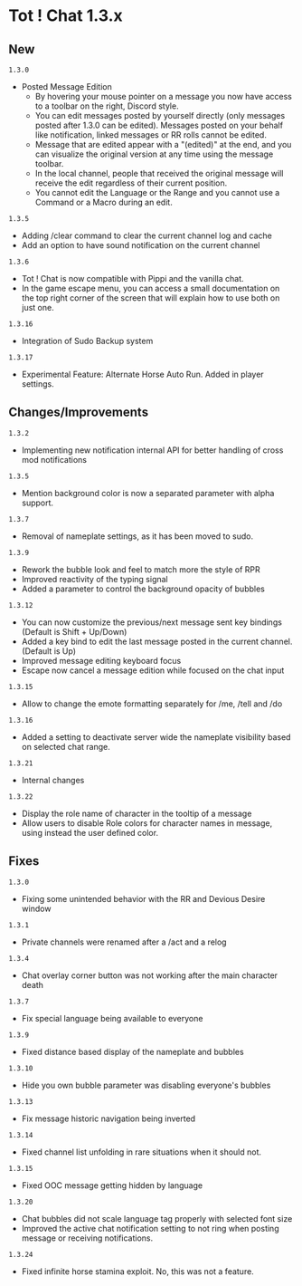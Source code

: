 # Tot ! Chat 1.3.x

## New
`1.3.0`
- Posted Message Edition
    - By hovering your mouse pointer on a message you now have access to a toolbar on the right, Discord style.
    - You can edit messages posted by yourself directly (only messages posted after 1.3.0 can be edited). Messages posted on your behalf like notification, linked messages or RR rolls cannot be edited.
    - Message that are edited appear with a "(edited)" at the end, and you can visualize the original version at any time using the message toolbar.
    - In the local channel, people that received the original message will receive the edit regardless of their current position.
    - You cannot edit the Language or the Range and you cannot use a Command or a Macro during an edit.

`1.3.5`
- Adding /clear command to clear the current channel log and cache
- Add an option to have sound notification on the current channel

`1.3.6`
- Tot ! Chat is now compatible with Pippi and the vanilla chat.
- In the game escape menu, you can access a small documentation on the top right corner of the screen that will explain how to use both on just one.

`1.3.16`
- Integration of Sudo Backup system

`1.3.17`
- Experimental Feature: Alternate Horse Auto Run. Added in player settings.

## Changes/Improvements
`1.3.2`
- Implementing new notification internal API for better handling of cross mod notifications

`1.3.5`
- Mention background color is now a separated parameter with alpha support.

`1.3.7`
- Removal of nameplate settings, as it has been moved to sudo.

`1.3.9`
- Rework the bubble look and feel to match more the style of RPR
- Improved reactivity of the typing signal
- Added a parameter to control the background opacity of bubbles

`1.3.12`
- You can now customize the previous/next message sent key bindings (Default is Shift + Up/Down)
- Added a key bind to edit the last message posted in the current channel. (Default is Up)
- Improved message editing keyboard focus
- Escape now cancel a message edition while focused on the chat input

`1.3.15`
- Allow to change the emote formatting separately for /me, /tell and /do

`1.3.16`
- Added a setting to deactivate server wide the nameplate visibility based on selected chat range.

`1.3.21`
- Internal changes

`1.3.22`
- Display the role name of character in the tooltip of a message
- Allow users to disable Role colors for character names in message, using instead the user defined color.
## Fixes
`1.3.0`
- Fixing some unintended behavior with the RR and Devious Desire window

`1.3.1`
- Private channels were renamed after a /act and a relog

`1.3.4`
- Chat overlay corner button was not working after the main character death

`1.3.7`
- Fix special language being available to everyone

`1.3.9`
- Fixed distance based display of the nameplate and bubbles

`1.3.10`
- Hide you own bubble parameter was disabling everyone's bubbles

`1.3.13`
- Fix message historic navigation being inverted

`1.3.14`
- Fixed channel list unfolding in rare situations when it should not.

`1.3.15`
- Fixed OOC message getting hidden by language

`1.3.20`
- Chat bubbles did not scale language tag properly with selected font size
- Improved the active chat notification setting to not ring when posting message or receiving notifications.

`1.3.24`
- Fixed infinite horse stamina exploit. No, this was not a feature.